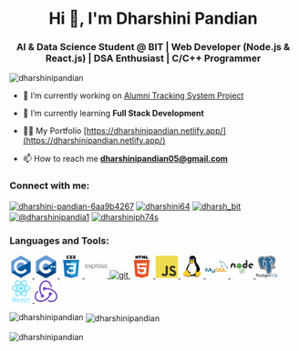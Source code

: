 <h1 align="center">Hi 👋, I'm Dharshini Pandian</h1>
<h3 align="center">AI & Data Science Student @ BIT | Web Developer (Node.js & React.js) | DSA Enthusiast | C/C++ Programmer</h3>

<p align="left"> <img src="https://komarev.com/ghpvc/?username=dharshinipandian&label=Profile%20views&color=0e75b6&style=flat" alt="dharshinipandian" /> </p>

- 🔭 I’m currently working on [Alumni Tracking System Project](https://github.com/Harinirpm/Alumini_Tracking_System.git)

- 🌱 I’m currently learning **Full Stack Development**

- 👨‍💻 My Portfolio [https://dharshinipandian.netlify.app/](https://dharshinipandian.netlify.app/)

- 📫 How to reach me **dharshinipandian05@gmail.com**

<h3 align="left">Connect with me:</h3>
<p align="left">
<a href="https://linkedin.com/in/dharshini-pandian-6aa9b4267" target="blank"><img align="center" src="https://raw.githubusercontent.com/rahuldkjain/github-profile-readme-generator/master/src/images/icons/Social/linked-in-alt.svg" alt="dharshini-pandian-6aa9b4267" height="30" width="40" /></a>
<a href="https://www.codechef.com/users/dharshini64" target="blank"><img align="center" src="https://cdn.jsdelivr.net/npm/simple-icons@3.1.0/icons/codechef.svg" alt="dharshini64" height="30" width="40" /></a>
<a href="https://www.leetcode.com/dharsh_bit" target="blank"><img align="center" src="https://raw.githubusercontent.com/rahuldkjain/github-profile-readme-generator/master/src/images/icons/Social/leet-code.svg" alt="dharsh_bit" height="30" width="40" /></a>
<a href="https://www.hackerearth.com/@dharshinipandia1" target="blank"><img align="center" src="https://raw.githubusercontent.com/rahuldkjain/github-profile-readme-generator/master/src/images/icons/Social/hackerearth.svg" alt="@dharshinipandia1" height="30" width="40" /></a>
<a href="https://auth.geeksforgeeks.org/user/dharshiniph74s" target="blank"><img align="center" src="https://raw.githubusercontent.com/rahuldkjain/github-profile-readme-generator/master/src/images/icons/Social/geeks-for-geeks.svg" alt="dharshiniph74s" height="30" width="40" /></a>
</p>

<h3 align="left">Languages and Tools:</h3>
<p align="left"> <a href="https://www.cprogramming.com/" target="_blank" rel="noreferrer"> <img src="https://raw.githubusercontent.com/devicons/devicon/master/icons/c/c-original.svg" alt="c" width="40" height="40"/> </a> <a href="https://www.w3schools.com/cpp/" target="_blank" rel="noreferrer"> <img src="https://raw.githubusercontent.com/devicons/devicon/master/icons/cplusplus/cplusplus-original.svg" alt="cplusplus" width="40" height="40"/> </a> <a href="https://www.w3schools.com/css/" target="_blank" rel="noreferrer"> <img src="https://raw.githubusercontent.com/devicons/devicon/master/icons/css3/css3-original-wordmark.svg" alt="css3" width="40" height="40"/> </a> <a href="https://expressjs.com" target="_blank" rel="noreferrer"> <img src="https://raw.githubusercontent.com/devicons/devicon/master/icons/express/express-original-wordmark.svg" alt="express" width="40" height="40"/> </a> <a href="https://git-scm.com/" target="_blank" rel="noreferrer"> <img src="https://www.vectorlogo.zone/logos/git-scm/git-scm-icon.svg" alt="git" width="40" height="40"/> </a> <a href="https://www.w3.org/html/" target="_blank" rel="noreferrer"> <img src="https://raw.githubusercontent.com/devicons/devicon/master/icons/html5/html5-original-wordmark.svg" alt="html5" width="40" height="40"/> </a> <a href="https://developer.mozilla.org/en-US/docs/Web/JavaScript" target="_blank" rel="noreferrer"> <img src="https://raw.githubusercontent.com/devicons/devicon/master/icons/javascript/javascript-original.svg" alt="javascript" width="40" height="40"/> </a> <a href="https://www.linux.org/" target="_blank" rel="noreferrer"> <img src="https://raw.githubusercontent.com/devicons/devicon/master/icons/linux/linux-original.svg" alt="linux" width="40" height="40"/> </a> <a href="https://www.mysql.com/" target="_blank" rel="noreferrer"> <img src="https://raw.githubusercontent.com/devicons/devicon/master/icons/mysql/mysql-original-wordmark.svg" alt="mysql" width="40" height="40"/> </a> <a href="https://nodejs.org" target="_blank" rel="noreferrer"> <img src="https://raw.githubusercontent.com/devicons/devicon/master/icons/nodejs/nodejs-original-wordmark.svg" alt="nodejs" width="40" height="40"/> </a> <a href="https://www.postgresql.org" target="_blank" rel="noreferrer"> <img src="https://raw.githubusercontent.com/devicons/devicon/master/icons/postgresql/postgresql-original-wordmark.svg" alt="postgresql" width="40" height="40"/> </a> <a href="https://reactjs.org/" target="_blank" rel="noreferrer"> <img src="https://raw.githubusercontent.com/devicons/devicon/master/icons/react/react-original-wordmark.svg" alt="react" width="40" height="40"/> </a> <a href="https://redux.js.org" target="_blank" rel="noreferrer"> <img src="https://raw.githubusercontent.com/devicons/devicon/master/icons/redux/redux-original.svg" alt="redux" width="40" height="40"/> </a> </p>

<p><img align="left" src="https://github-readme-stats.vercel.app/api/top-langs?username=dharshinipandian&show_icons=true&locale=en&layout=compact" alt="dharshinipandian" /></p>

<p>&nbsp;<img align="center" src="https://github-readme-stats.vercel.app/api?username=dharshinipandian&show_icons=true&locale=en" alt="dharshinipandian" /></p>

<p><img align="center" src="https://github-readme-streak-stats.herokuapp.com/?user=dharshinipandian&" alt="dharshinipandian" /></p>
